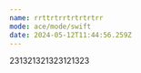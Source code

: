 ```yaml
---
name: rrttrtrrtrtrtrtrr
mode: ace/mode/swift
date: 2024-05-12T11:44:56.259Z
---
```

231321321323121323
